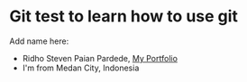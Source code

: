 # Git test to learn how to use git

Add name here:
- Ridho Steven Paian Pardede, [My Portfolio](https://www.linkedin.com/in/ridho-pardede/)
- I'm from Medan City, Indonesia
